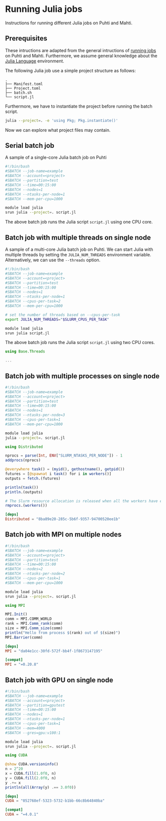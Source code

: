# Running Julia jobs
Instructions for running different Julia jobs on Puhti and Mahti.


## Prerequisites
These intructions are adapted from the general intructions of [running jobs](../../computing/running/getting-started.md) on Puhti and Mahti.
Furthermore, we assume general knowledge about the [Julia Language](../../apps/julia.md) environment.

The following Julia job use a simple project structure as follows:

```
.
├── Manifest.toml
├── Project.toml
├── batch.sh
└── script.jl
```

Furthermore, we have to instantiate the project before running the batch script.

```bash
julia --project=. -e 'using Pkg; Pkg.instantiate()'
```

Now we can explore what project files may contain.


## Serial batch job
A sample of a single-core Julia batch job on Puhti

```bash
#!/bin/bash
#SBATCH --job-name=example
#SBATCH --account=<project>
#SBATCH --partition=test
#SBATCH --time=00:15:00
#SBATCH --nodes=1
#SBATCH --ntasks-per-node=1
#SBATCH --mem-per-cpu=1000

module load julia
srun julia --project=. script.jl
```

The above batch job runs the Julia script `script.jl` using one CPU core.


## Batch job with multiple threads on single node
A sample of a multi-core Julia batch job on Puhti.
We can start Julia with multiple threads by setting the `JULIA_NUM_THREADS` environment variable.
Alternatively, we can use the `--threads` option.

```bash
#!/bin/bash
#SBATCH --job-name=example
#SBATCH --account=<project>
#SBATCH --partition=test
#SBATCH --time=00:15:00
#SBATCH --nodes=1
#SBATCH --ntasks-per-node=1
#SBATCH --cpus-per-task=2
#SBATCH --mem-per-cpu=1000

# set the number of threads based on --cpus-per-task
export JULIA_NUM_THREADS="$SLURM_CPUS_PER_TASK"

module load julia
srun julia script.jl
```

The above batch job runs the Julia script `script.jl` using two CPU cores.

```julia
using Base.Threads

...
```


## Batch job with multiple processes on single node

```bash
#!/bin/bash
#SBATCH --job-name=example
#SBATCH --account=<project>
#SBATCH --partition=test
#SBATCH --time=00:15:00
#SBATCH --nodes=1
#SBATCH --ntasks-per-node=3
#SBATCH --cpus-per-task=1
#SBATCH --mem-per-cpu=1000

module load julia
julia --project=. script.jl
```

```julia
using Distributed

nprocs = parse(Int, ENV["SLURM_NTASKS_PER_NODE"]) - 1
addprocs(nprocs)

@everywhere task() = (myid(), gethostname(), getpid())
futures = [@spawnat i task() for i in workers()]
outputs = fetch.(futures)

println(task())
println.(outputs)

# The Slurm resource allocation is released when all the workers have exited
rmprocs.(workers())
```

```toml
[deps]
Distributed = "8ba89e20-285c-5b6f-9357-94700520ee1b"
```


## Batch job with MPI on multiple nodes

```bash
#!/bin/bash
#SBATCH --job-name=example
#SBATCH --account=<project>
#SBATCH --partition=test
#SBATCH --time=00:15:00
#SBATCH --nodes=2
#SBATCH --ntasks-per-node=2
#SBATCH --cpus-per-task=1
#SBATCH --mem-per-cpu=1000

module load julia
srun julia --project=. script.jl
```

```julia
using MPI

MPI.Init()
comm = MPI.COMM_WORLD
rank = MPI.Comm_rank(comm)
size = MPI.Comm_size(comm)
println("Hello from process $(rank) out of $(size)")
MPI.Barrier(comm)
```

```toml
[deps]
MPI = "da04e1cc-30fd-572f-bb4f-1f8673147195"

[compat]
MPI = "=0.20.8"
```


## Batch job with GPU on single node

```bash
#!/bin/bash
#SBATCH --job-name=example
#SBATCH --account=<project>
#SBATCH --partition=gputest
#SBATCH --time=00:15:00
#SBATCH --nodes=1
#SBATCH --ntasks-per-node=1
#SBATCH --cpus-per-task=1
#SBATCH --mem=4000
#SBATCH --gres=gpu:v100:1

module load julia
srun julia --project=. script.jl
```

```julia
using CUDA

@show CUDA.versioninfo()
n = 2^20
x = CUDA.fill(1.0f0, n)
y = CUDA.fill(2.0f0, n)
y .+= x
println(all(Array(y) .== 3.0f0))
```

```toml
[deps]
CUDA = "052768ef-5323-5732-b1bb-66c8b64840ba"

[compat]
CUDA = "=4.0.1"
```

